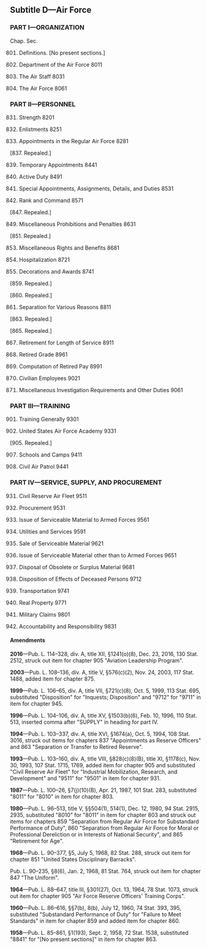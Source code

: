 Subtitle D—Air Force
----------

### **PART I—ORGANIZATION** ###

Chap. Sec.

801. Definitions. [No present sections.]

803. Department of the Air Force 8011

805. The Air Staff 8031

807. The Air Force 8061

### **PART II—PERSONNEL** ###

831. Strength 8201

833. Enlistments 8251

835. Appointments in the Regular Air Force 8281

[837. Repealed.]

839. Temporary Appointments 8441

841. Active Duty 8491

843. Special Appointments, Assignments, Details, and Duties 8531

845. Rank and Command 8571

[847. Repealed.]

849. Miscellaneous Prohibitions and Penalties 8631

[851. Repealed.]

853. Miscellaneous Rights and Benefits 8681

855. Hospitalization 8721

857. Decorations and Awards 8741

[859. Repealed.]

[860. Repealed.]

861. Separation for Various Reasons 8811

[863. Repealed.]

[865. Repealed.]

867. Retirement for Length of Service 8911

869. Retired Grade 8961

871. Computation of Retired Pay 8991

873. Civilian Employees 9021

875. Miscellaneous Investigation Requirements and Other Duties 9061

### **PART III—TRAINING** ###

901. Training Generally 9301

903. United States Air Force Academy 9331

[905. Repealed.]

907. Schools and Camps 9411

909. Civil Air Patrol 9441

### **PART IV—SERVICE, SUPPLY, AND PROCUREMENT** ###

931. Civil Reserve Air Fleet 9511

933. Procurement 9531

935. Issue of Serviceable Material to Armed Forces 9561

937. Utilities and Services 9591

939. Sale of Serviceable Material 9621

941. Issue of Serviceable Material other than to Armed Forces 9651

943. Disposal of Obsolete or Surplus Material 9681

945. Disposition of Effects of Deceased Persons 9712

947. Transportation 9741

949. Real Property 9771

951. Military Claims 9801

953. Accountability and Responsibility 9831

#### Amendments ####

**2016**—Pub. L. 114–328, div. A, title XII, §1241(o)(8), Dec. 23, 2016, 130 Stat. 2512, struck out item for chapter 905 "Aviation Leadership Program".

**2003**—Pub. L. 108–136, div. A, title V, §576(c)(2), Nov. 24, 2003, 117 Stat. 1488, added item for chapter 875.

**1999**—Pub. L. 106–65, div. A, title VII, §721(c)(8), Oct. 5, 1999, 113 Stat. 695, substituted "Disposition" for "Inquests; Disposition" and "9712" for "9711" in item for chapter 945.

**1996**—Pub. L. 104–106, div. A, title XV, §1503(b)(6), Feb. 10, 1996, 110 Stat. 513, inserted comma after "SUPPLY" in heading for part IV.

**1994**—Pub. L. 103–337, div. A, title XVI, §1674(a), Oct. 5, 1994, 108 Stat. 3016, struck out items for chapters 837 "Appointments as Reserve Officers" and 863 "Separation or Transfer to Retired Reserve".

**1993**—Pub. L. 103–160, div. A, title VIII, §828(c)(8)(B), title XI, §1178(c), Nov. 30, 1993, 107 Stat. 1715, 1769, added item for chapter 905 and substituted "Civil Reserve Air Fleet" for "Industrial Mobilization, Research, and Development" and "9511" for "9501" in item for chapter 931.

**1987**—Pub. L. 100–26, §7(j)(10)(B), Apr. 21, 1987, 101 Stat. 283, substituted "8011" for "8010" in item for chapter 803.

**1980**—Pub. L. 96–513, title V, §§504(1), 514(1), Dec. 12, 1980, 94 Stat. 2915, 2935, substituted "8010" for "8011" in item for chapter 803 and struck out items for chapters 859 "Separation from Regular Air Force for Substandard Performance of Duty", 860 "Separation from Regular Air Force for Moral or Professional Dereliction or in Interests of National Security", and 865 "Retirement for Age".

**1968**—Pub. L. 90–377, §5, July 5, 1968, 82 Stat. 288, struck out item for chapter 851 "United States Disciplinary Barracks".

Pub. L. 90–235, §8(6), Jan. 2, 1968, 81 Stat. 764, struck out item for chapter 847 "The Uniform".

**1964**—Pub. L. 88–647, title III, §301(27), Oct. 13, 1964, 78 Stat. 1073, struck out item for chapter 905 "Air Force Reserve Officers' Training Corps".

**1960**—Pub. L. 86–616, §§7(b), 8(b), July 12, 1960, 74 Stat. 393, 395, substituted "Substandard Performance of Duty" for "Failure to Meet Standards" in item for chapter 859 and added item for chapter 860.

**1958**—Pub. L. 85–861, §1(193), Sept. 2, 1958, 72 Stat. 1538, substituted "8841" for "[No present sections]" in item for chapter 863.